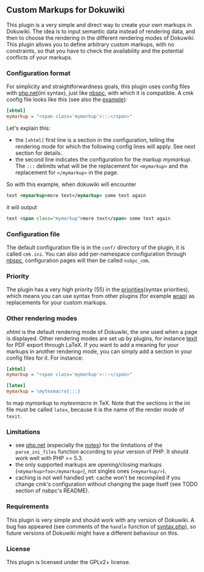 ## Custom Markups for Dokuwiki

This plugin is a very simple and direct way to create your own markups in Dokuwiki. The idea is to input semantic data instead of rendering data, and then to choose the rendering in the different rendering modes of Dokuwiki. This plugin allows you to define arbitrary custom markups, with no constraints, so that you have to check the availability and the potential conflicts of your markups.

### Configuration format

For simplicity and straightforwardness goals, this plugin uses config files with [php.net](ini syntax), just like [nbspc], with which it is compatible.
A cmk config file looks like this (see also the [example](example)):

```ini
[xhtml]
mymarkup = "<span class='mymarkup'>:::</span>"
```

Let's explain this:
 * the `[xhtml]` first line is a section in the configuration, telling the rendering mode for which the following config lines will apply. See next section for details.
 * the second line indicates the configuration for the markup *mymarkup*. The `:::` delimits what will be the replacement for `<mymarkup>` and the replacement for `</mymarkup>` in the page.

So with this example, when dokuwiki will encounter

```xml
text <mymarkup>more text</mymarkup> some text again
```

it will output

```xml
text <span class="mymarkup">more text</span> some text again
```

### Configuration file

The default configuration file is in the `conf/` directory of the plugin, it is called `cmk.ini`. You can also add per-namespace configuration through [nbspc], configuration pages will then be called `nsbpc_cmk`.

### Priority

The plugin has a very high priority (55) in the [priorities](syntax priorities), which means you can use syntax from other plugins (for example [wrap]) as replacements for your custom markups.

### Other rendering modes

*xhtml* is the default rendering mode of Dokuwiki, the one used when a page is displayed. Other rendering modes are set up by plugins, for instance [texit] for PDF export through LaTeX. If you want to add a meaning for your markups in another rendering mode, you can simply add a section in your config files for it. For instance:

```ini
[xhtml]
mymarkup = "<span class='mymarkup'>:::</span>"

[latex]
mymarkup = \mytexmacro{:::}
```

to map *mymarkup* to *mytexmacro* in TeX. Note that the sections in the ini file must be called `latex`, because it is the name of the render mode of `texit`.

### Limitations

  * see [php.net] (especially the [notes]) for the limitations of the `parse_ini_files` function according to your version of PHP. It should work well with PHP >= 5.3.
  * the only supported markups are opening/closing markups (`<mymarkup>foo</mymarkup>`), not singles ones (`<mymarkup/>`).
  * caching is not well handled yet: cache won't be recompiled if you change cmk's configuration without changing the page itself (see TODO section of nsbpc's README).

### Requirements

This plugin is very simple and should work with any version of Dokuwiki. A bug has appeared (see comments of the `handle` function of [syntax.php]), so future versions of Dokuwiki might have a different behaviour on this.

### License

This plugin is licensed under the GPLv2+ license.

[php.net]: http://php.net/manual/fr/function.parse-ini-file.php
[notes]:http://php.net/manual/fr/function.parse-ini-file.php#refsect1-function.parse-ini-file-notes
[nbspc]: https://github.com/eroux/dokuwiki-plugin-cmk
[texit]: https://github.com/eroux/dokuwiki-plugin-dokutexit
[priorities]:https://www.dokuwiki.org/devel:parser:getsort_list
[wrap]:https://www.dokuwiki.org/plugin:wrap
[syntax.php]:https://github.com/eroux/dokuwiki-plugin-cmk/blob/master/syntax.php
